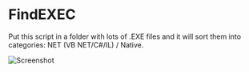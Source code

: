 # FindEXEC
Put this script in a folder with lots of .EXE files and it will sort them into categories: NET (VB NET/C#/IL) / Native.

![Screenshot](https://raw.githubusercontent.com/DosX-dev/FindEXEC/main/screen1.jpg)
